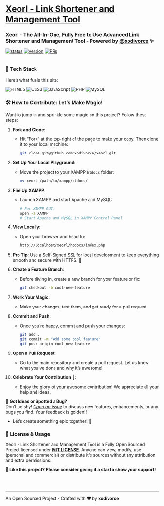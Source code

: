 # [Xeorl - Link Shortener and Management Tool](https://www.xeorl.buzz)

### Xeorl - The All-In-One, Fully Free to Use Advanced Link Shortener and Management Tool - Powered by [@xodivorce](https://instagram.com/xodivorce) ✨
[![status](https://img.shields.io/badge/status-active-brightgreen.svg?style=flat)](https://github.com/xeorl/xeorl-portfolio/)
[![version](https://img.shields.io/badge/version-v4.2.3-yellow.svg?style=flat)](https://github.com/xeorl/xeorl-portfolio/)
[![PRs](https://img.shields.io/badge/PRs-welcome-blue.svg?style=flat)](https://github.com/xeorl/xeorl-portfolio/)
<br></br>

### 📌 Tech Stack

Here’s what fuels this site:

![HTML5](https://img.shields.io/badge/html5-%23E34F26.svg?style=for-the-badge&logo=html5&logoColor=white)
![CSS3](https://img.shields.io/badge/CSS-239120?&style=for-the-badge&logo=css3&logoColor=white)
![JavaScript](https://img.shields.io/badge/javascript-%23323330.svg?style=for-the-badge&logo=javascript&logoColor=%23F7DF1E)
![PHP](https://img.shields.io/badge/php-%23777BB4.svg?style=for-the-badge&logo=php&logoColor=white)
![MySQL](https://img.shields.io/badge/mysql-%2300f.svg?style=for-the-badge&logo=mysql&logoColor=white)

### 🛠️ How to Contribute: Let’s Make Magic!

Want to jump in and sprinkle some magic on this project? Follow these steps:

1. **Fork and Clone**:
   - Hit “Fork” at the top-right of the page to make your copy. Then clone it to your local machine:
     ```bash
     git clone git@github.com:xodivorce/xeorl.git
     ```

2. **Set Up Your Local Playground**:
   - Move the project to your XAMPP `htdocs` folder:
     ```bash
     mv xeorl /path/to/xampp/htdocs/
     ```

3. **Fire Up XAMPP**:
   - Launch XAMPP and start Apache and MySQL:
     ```bash
     # For XAMPP GUI:
     open -a XAMPP
     # Start Apache and MySQL in XAMPP Control Panel
     ```

4. **View Locally**:
   - Open your browser and head to:
     ```bash
     http://localhost/xeorl/htdocs/index.php
     ```

5. **Pro Tip**: Use a Self-Signed SSL for local development to keep everything smooth and secure with HTTPS. 🔐

6. **Create a Feature Branch**:
   - Before diving in, create a new branch for your feature or fix:
     ```bash
     git checkout -b cool-new-feature
     ```

7. **Work Your Magic**:
   - Make your changes, test them, and get ready for a pull request.

8. **Commit and Push**:
   - Once you’re happy, commit and push your changes:
     ```bash
     git add .
     git commit -m "Add some cool feature"
     git push origin cool-new-feature
     ```

9. **Open a Pull Request**:
   - Go to the main repository and create a pull request. Let us know what you’ve done and why it’s awesome!

10. **Celebrate Your Contribution** 🎉:
    - Enjoy the glory of your awesome contribution! We appreciate all your help and ideas.

🚀 **Got Ideas or Spotted a Bug?**  
Don’t be shy! [*Open an issue*](https://github.com/xodivorce/xeorl/issues) to discuss new features, enhancements, or any bugs you find. Your feedback is golden!!

- Let’s create something epic together! 🌟

### 📝 License & Usage

Xeorl - Link Shortener and Management Tool is a  Fully Open Sourced Project licensed under [**MIT LICENSE**](LICENSE). Anyone can view, modify, use (personal and commercial) or distribute it's sources without any attribution and extra permissions.

**🌟 Like this project? Please consider giving it a star to show your support!**

<br></br>

****

An Open Sourced Project - Crafted with ❤️ by **xodivorce**
